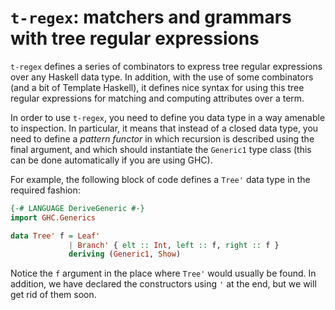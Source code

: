`t-regex`: matchers and grammars with tree regular expressions
==============================================================

`t-regex` defines a series of combinators to express tree regular
expressions over any Haskell data type. In addition, with the use
of some combinators (and a bit of Template Haskell), it defines
nice syntax for using this tree regular expressions for matching
and computing attributes over a term.

In order to use `t-regex`, you need to define you data type in a
way amenable to inspection. In particular, it means that instead
of a closed data type, you need to define a *pattern functor* in
which recursion is described using the final argument, and which
should instantiate the `Generic1` type class (this can be done
automatically if you are using GHC).

For example, the following block of code defines a `Tree'` data
type in the required fashion:
```haskell
{-# LANGUAGE DeriveGeneric #-}
import GHC.Generics

data Tree' f = Leaf'
             | Branch' { elt :: Int, left :: f, right :: f }
             deriving (Generic1, Show)
```
Notice the `f` argument in the place where `Tree'` would usually be
found. In addition, we have declared the constructors using `'` at
the end, but we will get rid of them soon.
